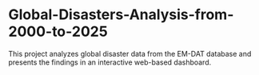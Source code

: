 # Global-Disasters-Analysis-from-2000-to-2025
This project analyzes global disaster data from the EM-DAT database and presents the findings in an interactive web-based dashboard.
